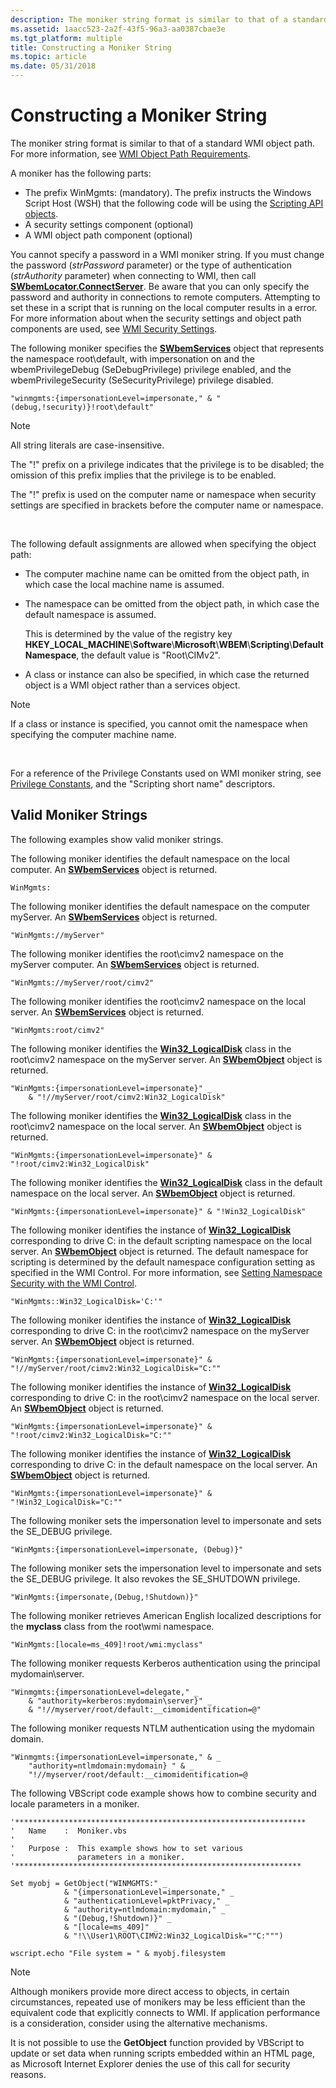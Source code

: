 ```yaml
---
description: The moniker string format is similar to that of a standard WMI object path. For more information, see WMI Object Path Requirements.
ms.assetid: 1aacc523-2a2f-43f5-96a3-aa0387cbae3e
ms.tgt_platform: multiple
title: Constructing a Moniker String
ms.topic: article
ms.date: 05/31/2018
---
```


# Constructing a Moniker String

The moniker string format is similar to that of a standard WMI object path. For more information, see [WMI Object Path Requirements](wmi-object-path-requirements.md).

A moniker has the following parts:

-   The prefix WinMgmts: (mandatory). The prefix instructs the Windows Script Host (WSH) that the following code will be using the [Scripting API objects](scripting-api-objects.md).
-   A security settings component (optional)
-   A WMI object path component (optional)

You cannot specify a password in a WMI moniker string. If you must change the password (*strPassword* parameter) or the type of authentication (*strAuthority* parameter) when connecting to WMI, then call [**SWbemLocator.ConnectServer**](swbemlocator-connectserver.md). Be aware that you can only specify the password and authority in connections to remote computers. Attempting to set these in a script that is running on the local computer results in a error. For more information about when the security settings and object path components are used, see [WMI Security Settings](/previous-versions/tn-archive/ee156574(v=technet.10)).

The following moniker specifies the [**SWbemServices**](swbemservices.md) object that represents the namespace root\\default, with impersonation on and the wbemPrivilegeDebug (SeDebugPrivilege) privilege enabled, and the wbemPrivilegeSecurity (SeSecurityPrivilege) privilege disabled.


```VB
"winmgmts:{impersonationLevel=impersonate," & "(debug,!security)}!root\default"
```



> [!Note]
>
> All string literals are case-insensitive.
>
> The "!" prefix on a privilege indicates that the privilege is to be disabled; the omission of this prefix implies that the privilege is to be enabled.
>
> The "!" prefix is used on the computer name or namespace when security settings are specified in brackets before the computer name or namespace.

 

The following default assignments are allowed when specifying the object path:

-   The computer machine name can be omitted from the object path, in which case the local machine name is assumed.
-   The namespace can be omitted from the object path, in which case the default namespace is assumed.

    This is determined by the value of the registry key **HKEY\_LOCAL\_MACHINE**\\**Software**\\**Microsoft**\\**WBEM**\\**Scripting**\\**Default Namespace**, the default value is "Root\\CIMv2".

-   A class or instance can also be specified, in which case the returned object is a WMI object rather than a services object.

> [!Note]  
> If a class or instance is specified, you cannot omit the namespace when specifying the computer machine name.

 

For a reference of the Privilege Constants used on WMI moniker string, see [Privilege Constants](privilege-constants.md), and the "Scripting short name" descriptors.

## Valid Moniker Strings

The following examples show valid moniker strings.

The following moniker identifies the default namespace on the local computer. An [**SWbemServices**](swbemservices.md) object is returned.


```VB
WinMgmts:
```



The following moniker identifies the default namespace on the computer myServer. An [**SWbemServices**](swbemservices.md) object is returned.


```VB
"WinMgmts://myServer"
```



The following moniker identifies the root\\cimv2 namespace on the myServer computer. An [**SWbemServices**](swbemservices.md) object is returned.


```VB
"WinMgmts://myServer/root/cimv2"
```



The following moniker identifies the root\\cimv2 namespace on the local server. An [**SWbemServices**](swbemservices.md) object is returned.


```VB
"WinMgmts:root/cimv2"
```



The following moniker identifies the [**Win32\_LogicalDisk**](/windows/desktop/CIMWin32Prov/win32-logicaldisk) class in the root\\cimv2 namespace on the myServer server. An [**SWbemObject**](swbemobject.md) object is returned.


```VB
"WinMgmts:{impersonationLevel=impersonate}" _
    & "!//myServer/root/cimv2:Win32_LogicalDisk"
```



The following moniker identifies the [**Win32\_LogicalDisk**](/windows/desktop/CIMWin32Prov/win32-logicaldisk) class in the root\\cimv2 namespace on the local server. An [**SWbemObject**](swbemobject.md) object is returned.


```VB
"WinMgmts:{impersonationLevel=impersonate}" & "!root/cimv2:Win32_LogicalDisk"
```



The following moniker identifies the [**Win32\_LogicalDisk**](/windows/desktop/CIMWin32Prov/win32-logicaldisk) class in the default namespace on the local server. An [**SWbemObject**](swbemobject.md) object is returned.


```VB
"WinMgmts:{impersonationLevel=impersonate}" & "!Win32_LogicalDisk"
```



The following moniker identifies the instance of [**Win32\_LogicalDisk**](/windows/desktop/CIMWin32Prov/win32-logicaldisk) corresponding to drive C: in the default scripting namespace on the local server. An [**SWbemObject**](swbemobject.md) object is returned. The default namespace for scripting is determined by the default namespace configuration setting as specified in the WMI Control. For more information, see [Setting Namespace Security with the WMI Control](setting-namespace-security-with-the-wmi-control.md).


```VB
"WinMgmts::Win32_LogicalDisk='C:'"
```



The following moniker identifies the instance of [**Win32\_LogicalDisk**](/windows/desktop/CIMWin32Prov/win32-logicaldisk) corresponding to drive C: in the root\\cimv2 namespace on the myServer server. An [**SWbemObject**](swbemobject.md) object is returned.


```VB
"WinMgmts:{impersonationLevel=impersonate}" & "!//myServer/root/cimv2:Win32_LogicalDisk="C:""
```



The following moniker identifies the instance of [**Win32\_LogicalDisk**](/windows/desktop/CIMWin32Prov/win32-logicaldisk) corresponding to drive C: in the root\\cimv2 namespace on the local server. An [**SWbemObject**](swbemobject.md) object is returned.


```VB
"WinMgmts:{impersonationLevel=impersonate}" & "!root/cimv2:Win32_LogicalDisk="C:""
```



The following moniker identifies the instance of [**Win32\_LogicalDisk**](/windows/desktop/CIMWin32Prov/win32-logicaldisk) corresponding to drive C: in the default namespace on the local server. An [**SWbemObject**](swbemobject.md) object is returned.


```VB
"WinMgmts:{impersonationLevel=impersonate}" & "!Win32_LogicalDisk="C:""
```



The following moniker sets the impersonation level to impersonate and sets the SE\_DEBUG privilege.


```VB
"WinMgmts:{impersonationLevel=impersonate, (Debug)}"
```



The following moniker sets the impersonation level to impersonate and sets the SE\_DEBUG privilege. It also revokes the SE\_SHUTDOWN privilege.


```VB
"WinMgmts:{impersonate,(Debug,!Shutdown)}"
```



The following moniker retrieves American English localized descriptions for the **myclass** class from the root\\wmi namespace.


```VB
"WinMgmts:[locale=ms_409]!root/wmi:myclass"
```



The following moniker requests Kerberos authentication using the principal mydomain\\server.


```VB
"Winmgmts:{impersonationLevel=delegate," _
    & "authority=kerberos:mydomain\server}" _
    & "!//myserver/root/default:__cimomidentification=@"
```



The following moniker requests NTLM authentication using the mydomain domain.


```VB
"Winmgmts:{impersonationLevel=impersonate," & _
    "authority=ntlmdomain:mydomain} " & _
    "!//myserver/root/default:__cimomidentification=@
```



The following VBScript code example shows how to combine security and locale parameters in a moniker.


```VB
'*****************************************************************
'   Name    :  Moniker.vbs
'
'   Purpose :  This example shows how to set various 
'              parameters in a moniker. 
'****************************************************************

Set myobj = GetObject("WINMGMTS:" _
            & "{impersonationLevel=impersonate," _
            & "authenticationLevel=pktPrivacy," _
            & "authority=ntlmdomain:mydomain," _
            & "(Debug,!Shutdown)}" _
            & "[locale=ms_409]" _
            & "!\\User1\ROOT\CIMV2:Win32_LogicalDisk=""C:""")

wscript.echo "File system = " & myobj.filesystem
```



> [!Note]
>
> Although monikers provide more direct access to objects, in certain circumstances, repeated use of monikers may be less efficient than the equivalent code that explicitly connects to WMI. If application performance is a consideration, consider using the alternative mechanisms.
>
> It is not possible to use the **GetObject** function provided by VBScript to update or set data when running scripts embedded within an HTML page, as Microsoft Internet Explorer denies the use of this call for security reasons.

 

 

 

